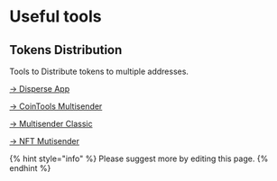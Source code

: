 # Useful tools

## Tokens Distribution

Tools to Distribute tokens to multiple addresses.

[→ Disperse App ](https://disperse.app/)

[→ CoinTools Multisender](https://ct.app/multiSender/iotx)

[→ Multisender Classic](https://classic.multisender.app/)

[→ NFT Mutisender ](https://nft.multisender.app/#/)

{% hint style="info" %}
Please suggest more by editing this page.
{% endhint %}

